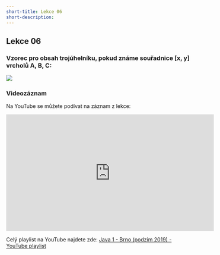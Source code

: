 ```yaml
---
short-title: Lekce 06
short-description: 
---
```

Lekce 06
--------

### Vzorec pro obsah trojúhelníku, pokud známe souřadnice **[x, y]** vrcholů A, B, C:

![](img/lekce06-vzorec-obsah_trojuhelniku.png)


### Videozáznam

Na YouTube se můžete podívat na záznam z lekce:

<iframe width="560" height="315"
	src="https://www.youtube.com/embed/CGHQmOIyp8k"
	frameborder="0"
	allowfullscreen></iframe>

Celý playlist na YouTube najdete zde:
[Java 1 - Brno (podzim 2019) - YouTube playlist](https://www.youtube.com/playlist?list=PLTCx5oiCrIJ7tIik1OiuPmGwt4OOqomrR)
